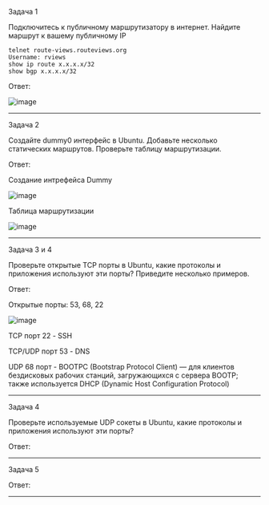 Задача 1

Подключитесь к публичному маршрутизатору в интернет. Найдите маршрут к вашему публичному IP

    telnet route-views.routeviews.org
    Username: rviews
    show ip route x.x.x.x/32
    show bgp x.x.x.x/32

Ответ:

![image](https://user-images.githubusercontent.com/65549218/146752988-911ece37-8e36-406a-8dca-af2de11a9381.png)

_________________________________________________________________________________________________________________________________________________________________________________

Задача 2

Создайте dummy0 интерфейс в Ubuntu. Добавьте несколько статических маршрутов. Проверьте таблицу маршрутизации.

Ответ:

Создание интрефейса Dummy

![image](https://user-images.githubusercontent.com/65549218/146757212-72e94620-2f3b-42c5-a894-f507a7793f6d.png)

Таблица маршрутизации

![image](https://user-images.githubusercontent.com/65549218/146757232-775444ea-0550-46b5-90a5-bf2d437c02ce.png)


_________________________________________________________________________________________________________________________________________________________________________________

Задача 3 и 4

Проверьте открытые TCP порты в Ubuntu, какие протоколы и приложения используют эти порты? Приведите несколько примеров.

Ответ:

Открытые порты: 53, 68, 22

![image](https://user-images.githubusercontent.com/65549218/146757684-e1a97287-d5a1-429b-ab05-99224de564f5.png)

TCP порт 22 - SSH 

TCP/UDP порт 53 - DNS 

UDP 68 порт - BOOTPC (Bootstrap Protocol Client) — для клиентов бездисковых рабочих станций, загружающихся с сервера BOOTP; также используется DHCP (Dynamic Host Configuration Protocol)
_________________________________________________________________________________________________________________________________________________________________________________

Задача 4

Проверьте используемые UDP сокеты в Ubuntu, какие протоколы и приложения используют эти порты?

Ответ:



_________________________________________________________________________________________________________________________________________________________________________________

Задача 5


Ответ:
__________________________________________________________________________________________________________________________________________________________________________________

